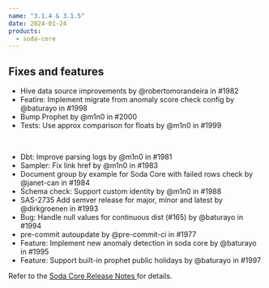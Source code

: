 ```yaml
---
name: "3.1.4 & 3.1.5"
date: 2024-01-24
products:
  - soda-core
---
```


## Fixes and features

* Hive data source improvements by @robertomorandeira in #1982
* Featire: Implement migrate from anomaly score check config by @baturayo in #1998
* Bump Prophet by @m1n0 in #2000
* Tests: Use approx comparison for floats by @m1n0 in #1999

<br />

* Dbt: Improve parsing logs by @m1n0 in #1981
* Sampler: Fix link href by @m1n0 in #1983
* Document group by example for Soda Core with failed rows check by @janet-can in #1984
* Schema check: Support custom identity by @m1n0 in #1988
* SAS-2735 Add semver release for major, minor and latest by @dirkgroenen in #1993
* Bug: Handle null values for continuous dist (#165) by @baturayo in #1994
* pre-commit autoupdate by @pre-commit-ci in #1977
* Feature: Implement new anomaly detection in soda core by @baturayo in #1995
* Feature: Support built-in prophet public holidays by @baturayo in #1997

Refer to the <a href="https://github.com/sodadata/soda-core/releases" target="_blank">Soda Core Release Notes </a> for details.